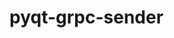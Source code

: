 <!--
SPDX-FileCopyrightText: Copyright 2024 LG Electronics Inc.

SPDX-License-Identifier: Apache-2.0
-->

# pyqt-grpc-sender
